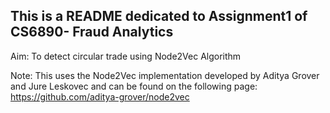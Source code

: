 ## This is a README dedicated to Assignment1 of CS6890- Fraud Analytics

Aim: To detect circular trade using Node2Vec Algorithm

Note: This uses the Node2Vec implementation developed by Aditya Grover and Jure Leskovec and can be found on the following page: https://github.com/aditya-grover/node2vec
